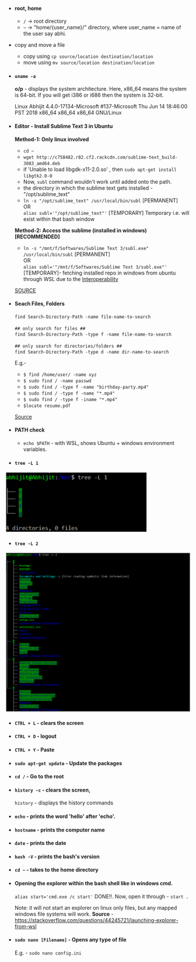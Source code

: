 * #### root, home
    * `/`  -> root directory
    * `~`  -> "home/{user_name}/" directory, where user_name = name of the user say abhi.
* copy and move a file
	- copy using `cp source/location destination/location`
	- move using `mv source/location destination/location`
		
* #### `uname -a`
	**o/p** - displays the system architecture. Here, x86_64 means the system is 64-bit. If you will get i386 or i686 then the system is 32-bit. 

	Linux Abhijit 4.4.0-17134-Microsoft #137-Microsoft Thu Jun 14 18:46:00 PST 2018 x86_64 x86_64 x86_64 GNU/Linux

* #### Editor - Install Sublime Text 3 in Ubuntu
	**Method-1: Only linux involved**
    * `cd ~`
    * `wget http://c758482.r82.cf2.rackcdn.com/sublime-text_build-3083_amd64.deb`
    * if 'Unable to load libgdk-x11-2.0.so' , then `sudo apt-get install libgtk2.0-0`
    * Now, `subl` command wouldn't work until added onto the path.
    * the directory in which the sublime text gets installed - "/opt/sublime_text"
	* `ln -s "/opt/sublime_text" /usr/local/bin/subl` [PERMANENT] <br/>
					OR <br/>
	  `alias subl='"/opt/sublime_text"'`	 [TEMPORARY]  Temporary i.e. will exist within that bash window 
	
    **Method-2: Access the sublime (installed in windows) [RECOMMENDED]** 
	* `ln -s "/mnt/f/Softwares/Sublime Text 3/subl.exe" /usr/local/bin/subl` [PERMANENT] <br/>
						OR <br/>
	  `alias subl='"/mnt/f/Softwares/Sublime Text 3/subl.exe"'` [TEMPORARY]- fetching installed repo in windows from ubuntu through WSL due to the [Interoperability](https://blogs.msdn.microsoft.com/wsl/2016/10/19/windows-and-ubuntu-interoperability/) 
      
    
    [SOURCE](http://docs.sublimetext.info/en/latest/getting_started/install.html)
* #### Seach Files, Folders
	```
	find Search-Directory-Path -name file-name-to-search
	
	## only search for files ##
	find Search-Directory-Path -type f -name file-name-to-search
	
	## only search for directories/folders ##
	find Search-Directory-Path -type d -name dir-name-to-search
	```
	E.g.- 
	* `$ find /home/user/ -name xyz`
	* `$ sudo find / -name passwd`
	* `$ sudo find / -type f -name "birthday-party.mp4"`
	* `$ sudo find / -type f -name "*.mp4"`
	* `$ sudo find / -type f -iname "*.mp4"`
	* `$locate resume.pdf`
	
  [Source](https://www.cyberciti.biz/faq/linux-how-can-i-find-a-file-on-my-system/)
	
* #### PATH check
    * `echo $PATH` - with WSL, shows Ubuntu + windows environment variables.
    
* #### ```tree -L 1``` 

![](https://github.com/abhi3700/My_Learning_Linux_essentials/blob/master/Images/1.png)

* #### ```tree -L 2```

![](https://github.com/abhi3700/My_Learning_Linux_essentials/blob/master/Images/2.png)

* #### ```CTRL + L``` - clears the screen
* #### ```CTRL + D``` - logout 
* #### ```CTRL + Y``` - Paste
* #### ```sudo apt-get update``` - Update the packages
* #### ```cd /``` - Go to the root 
* #### ```history -c``` - clears the screen, 
  ```history``` - displays the history commands
* #### ```echo``` - prints the word 'hello' after 'echo'.
* #### ```hostname``` - prints the computer name
* #### ```date``` - prints the date
* #### ```bash -V``` - prints the bash's version
* #### ```cd ~``` - takes to the home directory
* #### Opening the explorer within the bash shell like in windows cmd.
	```alias start='cmd.exe /c start'```
   DONE!!.
	Now, open it through - 
	```start .```	

   Note: it will not start an explorer on linux only files, but any mapped windows file systems will work.
   **Source** - https://stackoverflow.com/questions/44245721/launching-explorer-from-wsl

* #### ```sudo nano [Filename]``` - Opens any type of file
  E.g. - ```sudo nano config.ini```
  
